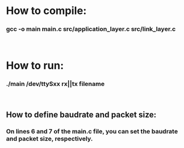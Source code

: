 #  How to compile:
### gcc -o main main.c src/application_layer.c src/link_layer.c   
&nbsp; 

# How to run:
### ./main /dev/ttySxx rx||tx filename
 &nbsp; 

## How to define baudrate and packet size:
###  On lines 6 and 7 of the main.c file, you can set the baudrate and packet size, respectively.